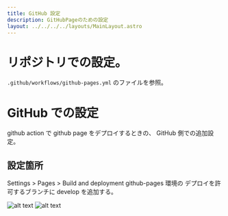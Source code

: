 ```yaml
---
title: GitHub 設定
description: GitHubPageのための設定
layout: ../../../../layouts/MainLayout.astro
---
```

# リポジトリでの設定。

`.github/workflows/github-pages.yml` のファイルを参照。


# GitHub での設定

github action で github page をデプロイするときの、 GitHub 側での追加設定。

## 設定箇所

Settings > Pages > Build and deployment
github-pages 環境の デプロイを許可するブランチに develop を追加する。

![alt text](/odyssage/images/settings/github-settings-01.png)
![alt text](/odyssage/images/settings/github-settings-02.png)